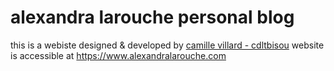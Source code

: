 # alexandra larouche personal blog

this is a webiste designed & developed by [camille villard - cdltbisou](https://www.cdltbisou.com)
website is accessible at https://www.alexandralarouche.com
